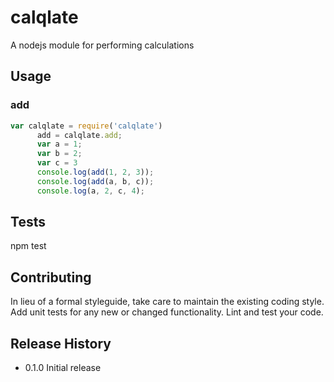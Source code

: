 # calqlate
A nodejs module for performing calculations

## Usage
### add
```javascript
var calqlate = require('calqlate')
      add = calqlate.add;
      var a = 1;
      var b = 2;
      var c = 3
      console.log(add(1, 2, 3));
      console.log(add(a, b, c));
      console.log(a, 2, c, 4);
```
## Tests

  npm test

## Contributing

In lieu of a formal styleguide, take care to maintain the existing coding style.
Add unit tests for any new or changed functionality. Lint and test your code.

## Release History

* 0.1.0 Initial release
